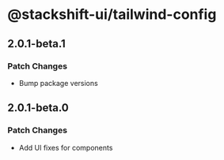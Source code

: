 # @stackshift-ui/tailwind-config

## 2.0.1-beta.1

### Patch Changes

- Bump package versions

## 2.0.1-beta.0

### Patch Changes

- Add UI fixes for components
